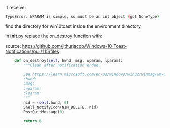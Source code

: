 if receive:

```bash
TypeError: WPARAM is simple, so must be an int object (got NoneType)
```

find the directory for win10toast inside the environment directory

in **init**.py replace the on_destroy function with:

source: https://github.com/jithurjacob/Windows-10-Toast-Notifications/pull/115/files

```py
    def on_destroy(self, hwnd, msg, wparam, lparam):
        """Clean after notification ended.

        See https://learn.microsoft.com/en-us/windows/win32/winmsg/wm-destroy#return-value
        :hwnd:
        :msg:
        :wparam:
        :lparam:
        """
        nid = (self.hwnd, 0)
        Shell_NotifyIcon(NIM_DELETE, nid)
        PostQuitMessage(0)

        return 0
```
